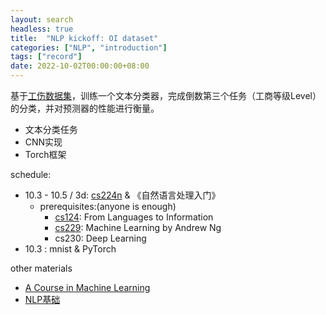 ```yaml
---
layout: search
headless: true
title:  "NLP kickoff: OI dataset"
categories: ["NLP", "introduction"]
tags: ["record"]
date: 2022-10-02T00:00:00+08:00
---
```

基于[工伤数据集][OIDS]，训练一个文本分类器，完成倒数第三个任务（工商等级Level）的分类，并对预测器的性能进行衡量。
<!--more-->
- 文本分类任务
- CNN实现
- Torch框架

schedule:
- 10.3 - 10.5 / 3d: [cs224n][CS224n] & 《自然语言处理入门》
  - prerequisites:(anyone is enough)
    - [cs124][CS124]: From Languages to Information
    - [cs229][CS229]: Machine Learning by Andrew Ng
    - cs230: Deep Learning
- 10.3 : mnist & PyTorch

other materials
- [A Course in Machine Learning][ciml]
- [NLP基础](https://zhuanlan.zhihu.com/p/566863806)

[OIDS]: https://github.com/Liuxg16/jumper-codes/tree/main/data/OI-dataset
[CS224n]: https://web.stanford.edu/class/cs224n/
[ciml]: http://ciml.info/
[CS124]: https://www.bilibili.com/video/BV1YA411w7ym/
[CS229]: https://www.bilibili.com/video/BV1rs411371e/